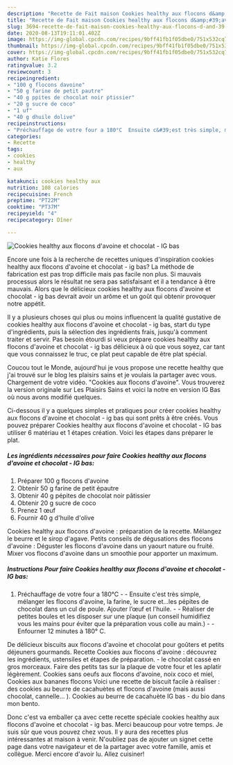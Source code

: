 ```yaml
---
description: "Recette de Fait maison Cookies healthy aux flocons d&amp;#39;avoine et chocolat - IG bas"
title: "Recette de Fait maison Cookies healthy aux flocons d&amp;#39;avoine et chocolat - IG bas"
slug: 3694-recette-de-fait-maison-cookies-healthy-aux-flocons-d-and-39-avoine-et-chocolat-ig-bas
date: 2020-08-13T19:11:01.402Z
image: https://img-global.cpcdn.com/recipes/9bff41fb1f05dbe0/751x532cq70/cookies-healthy-aux-flocons-davoine-et-chocolat-ig-bas-photo-principale-de-la-recette.jpg
thumbnail: https://img-global.cpcdn.com/recipes/9bff41fb1f05dbe0/751x532cq70/cookies-healthy-aux-flocons-davoine-et-chocolat-ig-bas-photo-principale-de-la-recette.jpg
cover: https://img-global.cpcdn.com/recipes/9bff41fb1f05dbe0/751x532cq70/cookies-healthy-aux-flocons-davoine-et-chocolat-ig-bas-photo-principale-de-la-recette.jpg
author: Katie Flores
ratingvalue: 3.2
reviewcount: 3
recipeingredient:
- "100 g flocons davoine"
- "50 g farine de petit pautre"
- "40 g ppites de chocolat noir ptissier"
- "20 g sucre de coco"
- "1 uf"
- "40 g dhuile dolive"
recipeinstructions:
- "Préchauffage de votre four a 180°C  Ensuite c&#39;est très simple, mélanger les flocons d&#39;avoine, la farine, le sucre et...les pépites de chocolat dans un cul de poule. Ajouter l’œuf et l&#39;huile.  Réaliser de petites boules et les disposer sur une plaque (un conseil humidifiez vous les mains pour éviter que la préparation vous colle au main.)  Enfourner 12 minutes à 180° C."
categories:
- Recette
tags:
- cookies
- healthy
- aux

katakunci: cookies healthy aux 
nutrition: 108 calories
recipecuisine: French
preptime: "PT22M"
cooktime: "PT37M"
recipeyield: "4"
recipecategory: Dîner

---
```



![Cookies healthy aux flocons d&#39;avoine et chocolat - IG bas](https://img-global.cpcdn.com/recipes/9bff41fb1f05dbe0/751x532cq70/cookies-healthy-aux-flocons-davoine-et-chocolat-ig-bas-photo-principale-de-la-recette.jpg)

Encore une fois à la recherche de recettes uniques d'inspiration cookies healthy aux flocons d&#39;avoine et chocolat - ig bas? La méthode de fabrication est pas trop difficile mais pas facile non plus. Si mauvais processus alors le résultat ne sera pas satisfaisant et il a tendance à être mauvais. Alors que le délicieux cookies healthy aux flocons d&#39;avoine et chocolat - ig bas devrait avoir un arôme et un goût qui obtenir provoquer notre appétit.

Il y a plusieurs choses qui plus ou moins influencent la qualité gustative de cookies healthy aux flocons d&#39;avoine et chocolat - ig bas, start du type d'ingrédients, puis la sélection des ingrédients frais, jusqu'à comment traiter et servir. Pas besoin étourdi si veux prépare cookies healthy aux flocons d&#39;avoine et chocolat - ig bas délicieux à où que vous soyez, car tant que vous connaissez le truc, ce plat peut capable de être plat spécial.

Coucou tout le Monde, aujourd&#39;hui je vous propose une recette healthy que j&#39;ai trouvé sur le blog les plaisirs sains et je voulais la partager avec vous. Chargement de votre vidéo. &#34;Cookies aux flocons d&#39;avoine&#34;. Vous trouverez la version originale sur Les Plaisirs Sains et voici la notre en version IG Bas où nous avons modifié quelques.


Ci-dessous il y a quelques simples et pratiques pour créer cookies healthy aux flocons d&#39;avoine et chocolat - ig bas qui sont prêts à être créés. Vous pouvez préparer Cookies healthy aux flocons d&#39;avoine et chocolat - IG bas utiliser 6 matériau et 1 étapes création. Voici les étapes dans préparer le plat.

<!--inarticleads1-->

##### Les ingrédients nécessaires pour faire Cookies healthy aux flocons d&#39;avoine et chocolat - IG bas:

1. Préparer 100 g flocons d&#39;avoine
1. Obtenir 50 g farine de petit épautre
1. Obtenir 40 g pépites de chocolat noir pâtissier
1. Obtenir 20 g sucre de coco
1. Prenez 1 œuf
1. Fournir 40 g d&#39;huile d&#39;olive


Cookies healthy aux flocons d&#39;avoine : préparation de la recette. Mélangez le beurre et le sirop d&#39;agave. Petits conseils de dégusations des flocons d&#39;avoine : Déguster les flocons d&#39;avoine dans un yaourt nature ou fruité. Mixer vos flocons d&#39;avoine dans un smoothie pour apporter un maximum. 

<!--inarticleads2-->

##### Instructions Pour faire Cookies healthy aux flocons d&#39;avoine et chocolat - IG bas:

1. Préchauffage de votre four a 180°C -  - Ensuite c&#39;est très simple, mélanger les flocons d&#39;avoine, la farine, le sucre et...les pépites de chocolat dans un cul de poule. Ajouter l’œuf et l&#39;huile. -  - Réaliser de petites boules et les disposer sur une plaque (un conseil humidifiez vous les mains pour éviter que la préparation vous colle au main.) -  - Enfourner 12 minutes à 180° C.


De délicieux biscuits aux flocons d&#39;avoine et chocolat pour goûters et petits déjeuners gourmands. Recette Cookies aux flocons d&#39;avoine : découvrez les ingrédients, ustensiles et étapes de préparation. - le chocolat cassé en gros morceaux. Faire des petits tas sur la plaque de votre four et les aplatir légèrement. Cookies sans oeufs aux flocons d&#39;avoine, noix coco et miel, Cookies aux bananes flocons Voici une recette de biscuit facile à réaliser : des cookies au beurre de cacahuètes et flocons d&#39;avoine (mais aussi chocolat, cannelle… ). Cookies au beurre de cacahuète IG bas - du bio dans mon bento. 


Donc c'est va emballer ça avec cette recette spéciale cookies healthy aux flocons d&#39;avoine et chocolat - ig bas. Merci beaucoup pour votre temps. Je suis sûr que vous pouvez chez vous. Il y aura des recettes plus  intéressantes at maison à venir. N'oubliez pas de ajouter un signet cette page dans votre navigateur et de la partager avec votre famille, amis et collègue. Merci encore d'avoir lu. Allez cuisiner!
